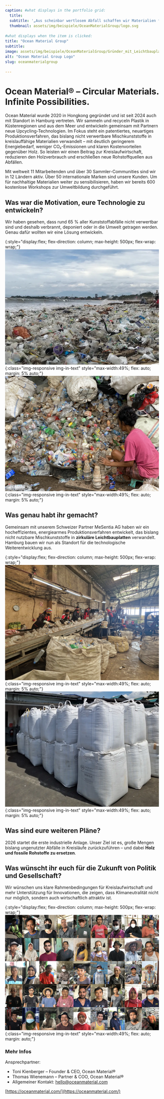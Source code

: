 ```yaml
---
caption: #what displays in the portfolio grid:
  title: 
  subtitle: '„Aus scheinbar wertlosem Abfall schaffen wir Materialien für eine echte Kreislaufwirtschaft.“'
  thumbnail: assets/img/beispiele/OceanMaterialGroup/logo.svg

#what displays when the item is clicked:
title: "Ocean Material Group"
subtitle:
image: assets/img/beispiele/OceanMaterialGroup/Gründer_mit_Leichtbauplatte.webp #main image, can be a link or a file in assets/img/portfolio
alt: "Ocean Material Group Logo"
slug: oceanmaterialgroup

---
```

# Ocean Material® – Circular Materials. Infinite Possibilities.

Ocean Material wurde 2020 in Hongkong gegründet und ist seit 2024 auch mit Standort in Hamburg vertreten. Wir sammeln und recyceln Plastik in Küstenregionen und aus dem Meer und entwickeln gemeinsam mit Partnern neue Upcycling-Technologien.
Im Fokus steht ein patentiertes, neuartiges Produktionsverfahren, das bislang nicht verwertbare Mischkunststoffe in kreislauffähige Materialien verwandelt – mit deutlich geringerem Energiebedarf, weniger CO₂-Emissionen und klaren Kostenvorteilen gegenüber Holz. So leisten wir einen Beitrag zur Kreislaufwirtschaft, reduzieren den Holzverbrauch und erschließen neue Rohstoffquellen aus Abfällen.

Mit weltweit 11 Mitarbeitenden und über 30 Sammler-Communities sind wir in 12 Ländern aktiv. Über 50 internationale Marken sind unsere Kunden. Um für nachhaltige Materialien weiter zu sensibilisieren, haben wir bereits 600 kostenlose Workshops zur Umweltbildung durchgeführt.

## Was war die Motivation, eure Technologie zu entwickeln? 
Wir haben gesehen, dass rund 65 % aller Kunststoffabfälle nicht verwertbar sind und deshalb verbrannt, deponiert oder in die Umwelt getragen werden. Genau dafür wollten wir eine Lösung entwickeln.

{:style="display:flex; flex-direction: column; max-height: 500px; flex-wrap: wrap;"}
![Strand mit Plastik Bali](assets/img/beispiele/OceanMaterialGroup/Bali_Kedonganan_Beach.webp){:class="img-responsive img-in-text" style="max-width:49%; flex: auto; margin: 5% auto;"}
![Sammler am Strand Indonesien](assets/img/beispiele/OceanMaterialGroup/Indonesia_Collector.webp){:class="img-responsive img-in-text" style="max-width:49%; flex: auto; margin: 5% auto;"}

## Was genau habt ihr gemacht?
Gemeinsam mit unserem Schweizer Partner MeSentia AG haben wir ein hocheffizientes, energiearmes Produktionsverfahren entwickelt, das bislang nicht nutzbare Mischkunststoffe in **zirkuläre Leichtbauplatten** verwandelt. Hamburg bauen wir nun als Standort für die technologische Weiterentwicklung aus. 

{:style="display:flex; flex-direction: column; max-height: 500px; flex-wrap: wrap;"}
![Vorsortierung](assets/img/beispiele/OceanMaterialGroup/PreSorting.webp){:class="img-responsive img-in-text" style="max-width:49%; flex: auto; margin: 5% auto;"}
![Exportfertig verpacktes Recyclat](assets/img/beispiele/OceanMaterialGroup/cold_washed_flakes_ready_for_export.webp){:class="img-responsive img-in-text" style="max-width:49%; flex: auto; margin: 5% auto;"}

## Was sind eure weiteren Pläne?
2026 startet die erste industrielle Anlage. Unser Ziel ist es, große Mengen bislang ungenutzter Abfälle in Kreisläufe zurückzuführen – und dabei **Holz und fossile Rohstoffe zu ersetzen**. 

## Was wünscht ihr euch für die Zukunft von Politik und Gesellschaft?
Wir wünschen uns klare Rahmenbedingungen für Kreislaufwirtschaft und mehr Unterstützung für Innovationen, die zeigen, dass Klimaneutralität nicht nur möglich, sondern auch wirtschaftlich attraktiv ist.

{:style="display:flex; flex-direction: column; max-height: 500px; flex-wrap: wrap;"}
![UnsungHeroes](assets/img/beispiele/OceanMaterialGroup/The_Unsung_Heroes.webp){:class="img-responsive img-in-text" style="max-width:49%; flex: auto; margin: auto;"}

### Mehr Infos

Ansprechpartner:
* Toni Kienberger – Founder & CEO, Ocean Material®
* Thomas Wienemann – Partner & COO, Ocean Material®
* Allgemeiner Kontakt: hello@oceanmaterial.com

[https://oceanmaterial.com/](https://oceanmaterial.com/)

